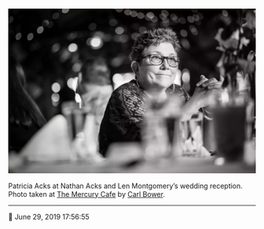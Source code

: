 ![Patricia Acks at Nathan Acks and Len Montgomery’s wedding reception](assets/ec50cf0ecab938e7d7ba25b38647886e.webp)

Patricia Acks at Nathan Acks and Len Montgomery’s wedding reception. Photo taken at [The Mercury Cafe](http://mercurycafe.com/) by [Carl Bower](http://carlbowerphotos.com/).

- - - -

<span aria-hidden="true">📅</span> June 29, 2019 17:56:55
